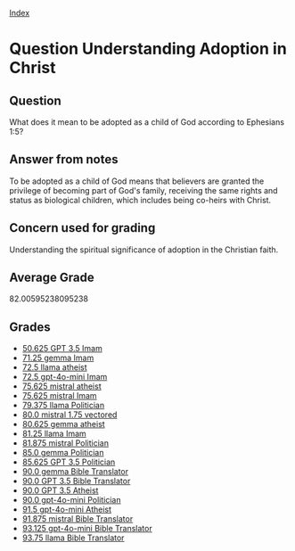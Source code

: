 
[Index](../../index.md)
# Question Understanding Adoption in Christ
## Question
What does it mean to be adopted as a child of God according to Ephesians 1:5?

## Answer from notes
To be adopted as a child of God means that believers are granted the privilege of becoming part of God's family, receiving the same rights and status as biological children, which includes being co-heirs with Christ.

## Concern used for grading
Understanding the spiritual significance of adoption in the Christian faith.

## Average Grade
82.00595238095238

## Grades
 * [50.625 GPT 3.5 Imam](../answers/GPT_3.5_Imam/Understanding_Adoption_in_Christ.md)
 * [71.25 gemma Imam](../answers/gemma_Imam/Understanding_Adoption_in_Christ.md)
 * [72.5 llama atheist](../answers/llama_atheist/Understanding_Adoption_in_Christ.md)
 * [72.5 gpt-4o-mini Imam](../answers/gpt-4o-mini_Imam/Understanding_Adoption_in_Christ.md)
 * [75.625 mistral atheist](../answers/mistral_atheist/Understanding_Adoption_in_Christ.md)
 * [75.625 mistral Imam](../answers/mistral_Imam/Understanding_Adoption_in_Christ.md)
 * [79.375 llama Politician](../answers/llama_Politician/Understanding_Adoption_in_Christ.md)
 * [80.0 mistral 1.75 vectored](../answers/mistral_1.75_vectored/Understanding_Adoption_in_Christ.md)
 * [80.625 gemma atheist](../answers/gemma_atheist/Understanding_Adoption_in_Christ.md)
 * [81.25 llama Imam](../answers/llama_Imam/Understanding_Adoption_in_Christ.md)
 * [81.875 mistral Politician](../answers/mistral_Politician/Understanding_Adoption_in_Christ.md)
 * [85.0 gemma Politician](../answers/gemma_Politician/Understanding_Adoption_in_Christ.md)
 * [85.625 GPT 3.5 Politician](../answers/GPT_3.5_Politician/Understanding_Adoption_in_Christ.md)
 * [90.0 gemma Bible Translator](../answers/gemma_Bible_Translator/Understanding_Adoption_in_Christ.md)
 * [90.0 GPT 3.5 Bible Translator](../answers/GPT_3.5_Bible_Translator/Understanding_Adoption_in_Christ.md)
 * [90.0 GPT 3.5 Atheist](../answers/GPT_3.5_Atheist/Understanding_Adoption_in_Christ.md)
 * [90.0 gpt-4o-mini Politician](../answers/gpt-4o-mini_Politician/Understanding_Adoption_in_Christ.md)
 * [91.5 gpt-4o-mini Atheist](../answers/gpt-4o-mini_Atheist/Understanding_Adoption_in_Christ.md)
 * [91.875 mistral Bible Translator](../answers/mistral_Bible_Translator/Understanding_Adoption_in_Christ.md)
 * [93.125 gpt-4o-mini Bible Translator](../answers/gpt-4o-mini_Bible_Translator/Understanding_Adoption_in_Christ.md)
 * [93.75 llama Bible Translator](../answers/llama_Bible_Translator/Understanding_Adoption_in_Christ.md)
